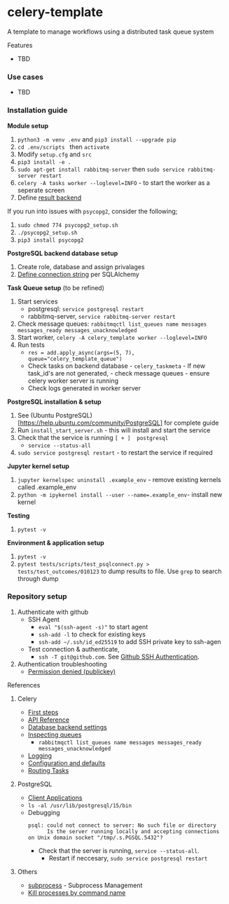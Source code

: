 # celery-template
A template to manage workflows using a distributed task queue system

Features
- TBD

### Use cases
- TBD

### Installation guide

**Module setup**
1. `python3 -m venv .env` and `pip3 install --upgrade pip` 
2. `cd .env/scripts ` then `activate`
3. Modify `setup.cfg` and `src`
4. `pip3 install -e .`
5. `sudo apt-get install rabbitmq-server` then `sudo service rabbitmq-server restart`
6. `celery -A tasks worker --loglevel=INFO` - to start the worker as a seperate screen
7. Define [result backend](https://docs.celeryq.dev/en/stable/getting-started/first-steps-with-celery.html#keeping-results)

If you run into issues with `psycopg2`, consider the following;
1. `sudo chmod 774 psycopg2_setup.sh`
2. `./psycopg2_setup.sh`
3. `pip3 install psycopg2`

**PostgreSQL backend database setup**
1. Create role, database and assign privalages
2. [Define connection string](https://docs.celeryq.dev/en/latest/userguide/configuration.html#database-backend-settings) per SQLAlchemy

**Task Queue setup** (to be refined)
1. Start services
    - postgresql: `service postgresql restart`
    - rabbitmq-server, `service rabbitmq-server restart`
2. Check message queues: `rabbitmqctl list_queues name messages messages_ready messages_unacknowledged`
3. Start worker, `celery -A celery_template worker --loglevel=INFO`
4. Run tests
	- `res = add.apply_async(args=(5, 7), queue="celery_template_queue")`
	- Check tasks on backend database - `celery_taskmeta`
    		- If new task_id's are not generated, 
        		- check message queues
        	- ensure celery worker server is running
	- Check logs generated in worker server 

**PostgreSQL installation & setup**
1. See (Ubuntu PostgreSQL)[https://help.ubuntu.com/community/PostgreSQL] for complete guide
2. Run `install_start_server.sh` - this will install and start the service
3. Check that the service is running `[ + ]  postgresql`
    - `service --status-all`
4. `sudo service postgresql restart` - to restart the service if required

**Jupyter kernel setup**
1. `jupyter kernelspec uninstall .example_env` - remove existing kernels called .example_env
2. `python -m ipykernel install --user --name=.example_env`- install new kernel

**Testing**
1. `pytest -v`

**Environment & application setup**
1. `pytest -v`
2. `pytest tests/scripts/test_psqlconnect.py > tests/test_outcomes/010123` to dump results to file. Use `grep` to search through dump

### Repository setup
1. Authenticate with github 
    - SSH Agent
        - `eval "$(ssh-agent -s)"` to start agent 
        - `ssh-add -l` to check for existing keys
        - `ssh-add ~/.ssh/id_ed25519` to add SSH private key to ssh-agen
    - Test connection & authenticate, 
        - `ssh -T git@github.com`. See [Github SSH Authentication](https://docs.github.com/en/authentication).
2. Authentication troubleshooting
    - [Permission denied (publickey)](https://docs.github.com/en/authentication/connecting-to-github-with-ssh/generating-a-new-ssh-key-and-adding-it-to-the-ssh-agent)

References
1. Celery
    - [First steps]('https://docs.celeryq.dev/en/stable/getting-started/first-steps-with-celery.html')
    - [API Reference](https://docs.celeryq.dev/en/stable/reference/index.html)
    - [Database backend settings](https://docs.celeryq.dev/en/latest/userguide/configuration.html#database-backend-settings)
    - [Inspecting queues](https://docs.celeryq.dev/en/stable/userguide/monitoring.html#inspecting-queues)
        - `rabbitmqctl list_queues name messages messages_ready messages_unacknowledged`
    - [Logging](https://docs.celeryq.dev/en/latest/userguide/tasks.html#logging)
    - [Configuration and defaults](https://docs.celeryq.dev/en/stable/userguide/configuration.html)
    - [Routing Tasks](https://docs.celeryq.dev/en/stable/userguide/configuration.html)		

2. PostgreSQL
    - [Client Applications](https://www.postgresql.org/docs/current/reference-client.html) 
	- `ls -al /usr/lib/postgresql/15/bin`
    - Debugging
        ```
        psql: could not connect to server: No such file or directory
              Is the server running locally and accepting connections on Unix domain socket "/tmp/.s.PGSQL.5432"?
        ```
        - Check that the server is running, `service --status-all`. 
            - Restart if neccesary, `sudo service postgresql restart`

3. Others
    - [subprocess](https://docs.python.org/3/library/subprocess.html#) - Subprocess Management
    - [Kill processes by command name](https://stackoverflow.com/questions/160924/how-can-i-kill-a-process-by-name-instead-of-pid-on-linux)
